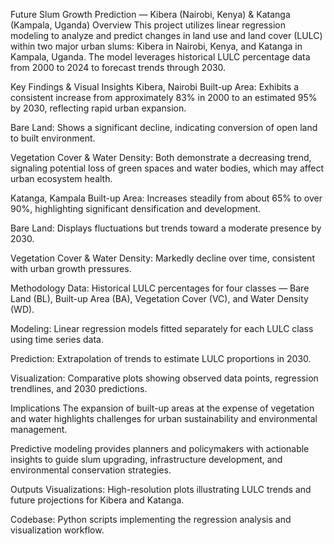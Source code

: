 Future Slum Growth Prediction — Kibera (Nairobi, Kenya) & Katanga (Kampala, Uganda)
Overview
This project utilizes linear regression modeling to analyze and predict changes in land use and land cover (LULC) within two major urban slums: Kibera in Nairobi, Kenya, and Katanga in Kampala, Uganda. The model leverages historical LULC percentage data from 2000 to 2024 to forecast trends through 2030.

Key Findings & Visual Insights
Kibera, Nairobi
Built-up Area: Exhibits a consistent increase from approximately 83% in 2000 to an estimated 95% by 2030, reflecting rapid urban expansion.

Bare Land: Shows a significant decline, indicating conversion of open land to built environment.

Vegetation Cover & Water Density: Both demonstrate a decreasing trend, signaling potential loss of green spaces and water bodies, which may affect urban ecosystem health.

Katanga, Kampala
Built-up Area: Increases steadily from about 65% to over 90%, highlighting significant densification and development.

Bare Land: Displays fluctuations but trends toward a moderate presence by 2030.

Vegetation Cover & Water Density: Markedly decline over time, consistent with urban growth pressures.

Methodology
Data: Historical LULC percentages for four classes — Bare Land (BL), Built-up Area (BA), Vegetation Cover (VC), and Water Density (WD).

Modeling: Linear regression models fitted separately for each LULC class using time series data.

Prediction: Extrapolation of trends to estimate LULC proportions in 2030.

Visualization: Comparative plots showing observed data points, regression trendlines, and 2030 predictions.

Implications
The expansion of built-up areas at the expense of vegetation and water highlights challenges for urban sustainability and environmental management.

Predictive modeling provides planners and policymakers with actionable insights to guide slum upgrading, infrastructure development, and environmental conservation strategies.

Outputs
Visualizations: High-resolution plots illustrating LULC trends and future projections for Kibera and Katanga.

Codebase: Python scripts implementing the regression analysis and visualization workflow.

